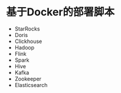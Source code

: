 # 基于Docker的部署脚本

+ StarRocks
+ Doris
+ Clickhouse
+ Hadoop
+ Flink
+ Spark
+ Hive
+ Kafka
+ Zookeeper
+ Elasticsearch
